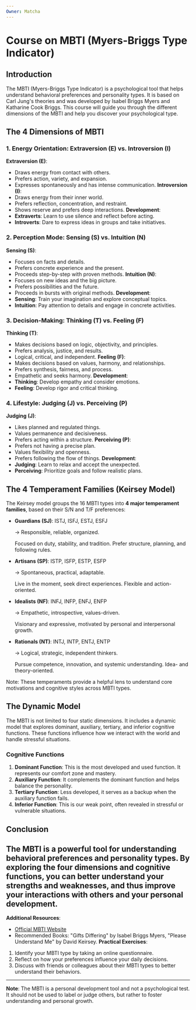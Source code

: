 ```yaml
---
Owner: Matcha
---
```

# Course on MBTI (Myers-Briggs Type Indicator)
## Introduction
The MBTI (Myers-Briggs Type Indicator) is a psychological tool that helps understand behavioral preferences and personality types. It is based on Carl Jung's theories and was developed by Isabel Briggs Myers and Katharine Cook Briggs. This course will guide you through the different dimensions of the MBTI and help you discover your psychological type.
## The 4 Dimensions of MBTI
### 1. Energy Orientation: Extraversion (E) vs. Introversion (I)
**Extraversion (E)**:
- Draws energy from contact with others.
- Prefers action, variety, and expansion.
- Expresses spontaneously and has intense communication.
**Introversion (I)**:
- Draws energy from their inner world.
- Prefers reflection, concentration, and restraint.
- Shows reserve and prefers deep interactions.
**Development**:
- **Extraverts**: Learn to use silence and reflect before acting.
- **Introverts**: Dare to express ideas in groups and take initiatives.
### 2. Perception Mode: Sensing (S) vs. Intuition (N)
**Sensing (S)**:
- Focuses on facts and details.
- Prefers concrete experience and the present.
- Proceeds step-by-step with proven methods.
**Intuition (N)**:
- Focuses on new ideas and the big picture.
- Prefers possibilities and the future.
- Proceeds in bursts with original methods.
**Development**:
- **Sensing**: Train your imagination and explore conceptual topics.
- **Intuition**: Pay attention to details and engage in concrete activities.
### 3. Decision-Making: Thinking (T) vs. Feeling (F)
**Thinking (T)**:
- Makes decisions based on logic, objectivity, and principles.
- Prefers analysis, justice, and results.
- Logical, critical, and independent.
**Feeling (F)**:
- Makes decisions based on values, harmony, and relationships.
- Prefers synthesis, fairness, and process.
- Empathetic and seeks harmony.
**Development**:
- **Thinking**: Develop empathy and consider emotions.
- **Feeling**: Develop rigor and critical thinking.
### 4. Lifestyle: Judging (J) vs. Perceiving (P)
**Judging (J)**:
- Likes planned and regulated things.
- Values permanence and decisiveness.
- Prefers acting within a structure.
**Perceiving (P)**:
- Prefers not having a precise plan.
- Values flexibility and openness.
- Prefers following the flow of things.
**Development**:
- **Judging**: Learn to relax and accept the unexpected.
- **Perceiving**: Prioritize goals and follow realistic plans.
  
## The 4 Temperament Families (Keirsey Model)
The Keirsey model groups the 16 MBTI types into **4 major temperament families**, based on their S/N and T/F preferences:
- **Guardians (SJ)**: ISTJ, ISFJ, ESTJ, ESFJ
    
    → Responsible, reliable, organized.
    
    Focused on duty, stability, and tradition. Prefer structure, planning, and following rules.
    
- **Artisans (SP)**: ISTP, ISFP, ESTP, ESFP
    
    → Spontaneous, practical, adaptable.
    
    Live in the moment, seek direct experiences. Flexible and action-oriented.
    
- **Idealists (NF)**: INFJ, INFP, ENFJ, ENFP
    
    → Empathetic, introspective, values-driven.
    
    Visionary and expressive, motivated by personal and interpersonal growth.
    
- **Rationals (NT)**: INTJ, INTP, ENTJ, ENTP
    
    → Logical, strategic, independent thinkers.
    
    Pursue competence, innovation, and systemic understanding. Idea- and theory-oriented.
    
Note: These temperaments provide a helpful lens to understand core motivations and cognitive styles across MBTI types.
## The Dynamic Model
The MBTI is not limited to four static dimensions. It includes a dynamic model that explores dominant, auxiliary, tertiary, and inferior cognitive functions. These functions influence how we interact with the world and handle stressful situations.
### Cognitive Functions
1. **Dominant Function**: This is the most developed and used function. It represents our comfort zone and mastery.
2. **Auxiliary Function**: It complements the dominant function and helps balance the personality.
3. **Tertiary Function**: Less developed, it serves as a backup when the auxiliary function fails.
4. **Inferior Function**: This is our weak point, often revealed in stressful or vulnerable situations.
## Conclusion
The MBTI is a powerful tool for understanding behavioral preferences and personality types. By exploring the four dimensions and cognitive functions, you can better understand your strengths and weaknesses, and thus improve your interactions with others and your personal development.
---
**Additional Resources**:
- [Official MBTI Website](https://www.myersbriggs.org/)
- Recommended Books: "Gifts Differing" by Isabel Briggs Myers, "Please Understand Me" by David Keirsey.
**Practical Exercises**:
1. Identify your MBTI type by taking an online questionnaire.
2. Reflect on how your preferences influence your daily decisions.
3. Discuss with friends or colleagues about their MBTI types to better understand their behaviors.
---
**Note**: The MBTI is a personal development tool and not a psychological test. It should not be used to label or judge others, but rather to foster understanding and personal growth.